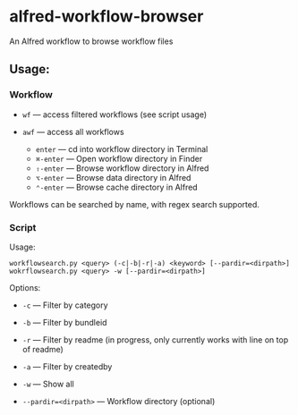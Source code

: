 # alfred-workflow-browser
An Alfred workflow to browse workflow files
## Usage:
### Workflow

- `wf` — access filtered workflows (see script usage)
- `awf` — access all workflows

    - `enter` — cd into workflow directory in Terminal
    - `⌘-enter` — Open workflow directory in Finder
  	- `⇧-enter` — Browse workflow directory in Alfred
    - `⌥-enter` — Browse data directory in Alfred
    - `⌃-enter` — Browse cache directory in Alfred

Workflows can be searched by name, with regex search supported.

### Script
Usage:

    workflowsearch.py <query> (-c|-b|-r|-a) <keyword> [--pardir=<dirpath>]
	wokrflowsearch.py <query> -w [--pardir=<dirpath>]

Options:

- `-c` — Filter by category
- `-b` — Filter by bundleid
- `-r` — Filter by readme (in progress, only currently works with line on top of readme)
- `-a` — Filter by createdby
- `-w` — Show all

- `--pardir=<dirpath>` — Workflow directory (optional)
